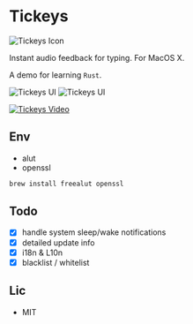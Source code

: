 # Tickeys
![Tickeys Icon](https://raw.githubusercontent.com/yingDev/Tickeys/master/.readme_images/icon.png)


Instant audio feedback for typing. For MacOS X. 

A demo for learning `Rust`.

![Tickeys UI](http://ww4.sinaimg.cn/mw690/8cc88963gw1f07l16wpz3j20lj0j8mzo.jpg)
![Tickeys UI](http://ww2.sinaimg.cn/mw690/8cc88963gw1f07l168crrj20i70gf406.jpg)


[![Tickeys Video](https://raw.githubusercontent.com/yingDev/Tickeys/master/.readme_images/video_thumb.png)](https://www.youtube.com/watch?v=XeqA-LU5IWg) 

## Env
* alut
* openssl
```sh
brew install freealut openssl
```

## Todo
- [x] handle system sleep/wake notifications
- [x] detailed update info
- [x] i18n & L10n
- [x] blacklist / whitelist

## Lic
* MIT
